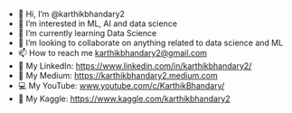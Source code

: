 - 👋 Hi, I’m @karthikbhandary2
- 👀 I’m interested in ML, AI and data science
- 🌱 I’m currently learning Data Science
- 💞️ I’m looking to collaborate on anything related to data science and ML
- 📫 How to reach me karthikbhandary2@gmail.com
- 🔗 My LinkedIn: https://www.linkedin.com/in/karthikbhandary2/
- 💬 My Medium: https://karthikbhandary2.medium.com
- 💻 My YouTube: www.youtube.com/c/KarthikBhandary/
- 📖 My Kaggle: https://www.kaggle.com/karthikbhandary2
<!---
karthikbhandary2/karthikbhandary2 is a ✨ special ✨ repository because its `README.md` (this file) appears on your GitHub profile.
You can click the Preview link to take a look at your changes.
--->

